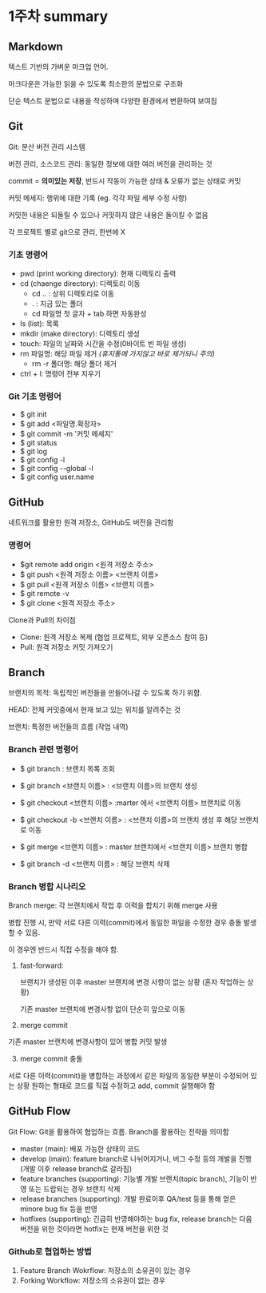 # 1주차 summary



## Markdown

텍스트 기반의 가벼운 마크업 언어.

마크다운은 가능한 읽을 수 있도록 최소한의 문법으로 구조화

단순 텍스트 문법으로 내용을 작성하며 다양한 환경에서 변환하여 보여짐



## Git

Git: 분산 버전 관리 시스템

버전 관리, 소스코드 관리: 동일한 정보에 대한 여러 버전을 관리하는 것

commit = **의미있는 저장**, 반드시 작동이 가능한 상태 & 오류가 없는 상태로 커밋

커밋 메세지: 행위에 대한 기록 (eg. 각각 파일 세부 수정 사항)

커밋한 내용은 되돌릴 수 있으나 커밋하지 않은 내용은 돌이킬 수 없음

각 프로젝트 별로 git으로 관리, 한번에 X



### 기초 명령어

- pwd (print working directory): 현재 디렉토리 출력
- cd (chaenge directory): 디렉토리 이동
  - cd .. : 상위 디렉토리로 이동
  - . : 지금 있는 폴더
  - cd 파일명 첫 글자 + tab 하면 자동완성
- ls (list): 목록
- mkdir (make directory): 디렉토리 생성
- touch: 파일의 날짜와 시간을 수정(0바이트 빈 파일 생성)
- rm 파일명: 해당 파일 제거 *(휴지통에 가지않고 바로 제거되니 주의)*
  - rm -r 폴더명: 해당 폴더 제거
- ctrl + l: 명령어 전부 지우기



### Git 기초 명령어

- $ git init
- $ git add <파일명.확장자>
- $ git commit -m '커밋 메세지'
- $ git status
- $ git log
- $ git config -l
- $ git config --global -l
- $ git config user.name





## GitHub

네트워크를 활용한 원격 저장소, GitHub도 버전을 관리함



### 명령어

- $git remote add origin <원격 저장소 주소>
- $ git push <원격 저장소 이름> <브랜치 이름>
- $ git pull <원격 저장소 이름> <브랜치 이름>
- $ git remote -v
- $ git clone <원격 저장소 주소>



Clone과 Pull의 차이점

- Clone: 원격 저장소 복제 (협업 프로젝트, 외부 오픈소스 참여 등)
- Pull: 원격 저장소 커밋 가져오기





## Branch

브랜치의 목적: 독립적인 버전들을 만들어나갈 수 있도록 하기 위함.

HEAD: 전체 커밋중에서 현재 보고 있는 위치를 알려주는 것

브랜치: 특정한 버전들의 흐름 (작업 내역)



### Branch 관련 명령어

- $ git branch : 브랜치 목록 조회
- $ git branch <브랜치 이름> : <브랜치 이름>의 브랜치 생성

- $ git checkout <브랜치 이름> :marter 에서 <브랜치 이름> 브랜치로 이동
- $ git checkout -b <브랜치 이름> : <브랜치 이름>의 브랜치 생성 후 해당 브랜치로 이동
- $ git merge <브랜치 이름> : master 브랜치에서 <브랜치 이름>  브랜치 병합
- $  git branch -d <브랜치 이름> : 해당 브랜치 삭제



### Branch 병합 시나리오

Branch merge: 각 브랜치에서 작업 후 이력을 합치기 위해 merge 사용

병합 진행 시, 만약 서로 다른 이력(commit)에서 동일한 파일을 수정한 경우 충돌 발생할 수 있음.

이 경우엔 반드시 직접 수정을 해야 함.



1. fast-forward:

   브랜치가 생성된 이후 master 브랜치에 변경 사항이 없는 상황 (혼자 작업하는 상황)

   기존 master 브랜치에 변경사항 없이 단순히 앞으로 이동

2.  merge commit

   기존 master 브랜치에 변경사항이 있어 병합 커밋 발생

3.  merge commit 충돌

   서로 다른 이력(commit)을 병합하는 과정에서 같은 파일의 동일한 부분이 수정되어 있는 상황
   원하는 형태로 코드를 직접 수정하고 add, commit 실행해야 함

   

## GitHub Flow

Git Flow: Git을 활용하여 협업하는 흐름. Branch를 활용하는 전략을 의미함

- master (main): 배포 가능한 상태의 코드
- develop (main): feature branch로 나뉘어지거나, 버그 수정 등의 개발을 진행 (개발 이후 release branch로 갈라짐)
- feature branches (supporting): 기능별 개발 브랜치(topic branch), 기능이 반영 또는 드랍되는 경우 브랜치 삭제
- release branches (supporting): 개발 완료이후 QA/test 등을 통해 얻은 minore bug fix 등을 반영
- hotfixes (supporting): 긴급히 반영해야하는 bug fix, release branch는 다음 버전을 위한 것이라면 hotfix는 현재 버전을 위한 것



### Github로 협업하는 방법

1. Feature Branch Wokrflow: 저장소의 소유권이 있는 경우
2. Forking Workflow: 저장소의 소유권이 없는 경우

